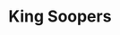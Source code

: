 ---
title: "King Soopers"
url: /fort-collins/king-soopers-south-timberline-road/
shop: Supermarkt
---